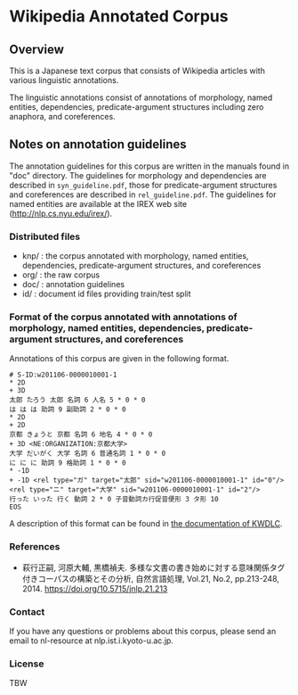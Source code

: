 # Wikipedia Annotated Corpus

## Overview

This is a Japanese text corpus that consists of Wikipedia articles with various linguistic annotations.

The linguistic annotations consist of annotations of morphology, named entities, dependencies, predicate-argument structures including zero anaphora, and coreferences.

## Notes on annotation guidelines

The annotation guidelines for this corpus are written in the manuals found in "doc" directory. The guidelines for morphology and dependencies are described in `syn_guideline.pdf`, those for predicate-argument structures and coreferences are described in `rel_guideline.pdf`.
The guidelines for named entities are available at the IREX web site (<http://nlp.cs.nyu.edu/irex/>).

### Distributed files

- knp/ : the corpus annotated with morphology, named entities, dependencies, predicate-argument structures, and coreferences
- org/ : the raw corpus
- doc/ : annotation guidelines
- id/ : document id files providing train/test split

### Format of the corpus annotated with annotations of morphology, named entities, dependencies, predicate-argument structures, and coreferences

Annotations of this corpus are given in the following format.

```text
# S-ID:w201106-0000010001-1
* 2D
+ 3D
太郎 たろう 太郎 名詞 6 人名 5 * 0 * 0
は は は 助詞 9 副助詞 2 * 0 * 0
* 2D
+ 2D
京都 きょうと 京都 名詞 6 地名 4 * 0 * 0
+ 3D <NE:ORGANIZATION:京都大学>
大学 だいがく 大学 名詞 6 普通名詞 1 * 0 * 0
に に に 助詞 9 格助詞 1 * 0 * 0
* -1D
+ -1D <rel type="ガ" target="太郎" sid="w201106-0000010001-1" id="0"/><rel type="ニ" target="大学" sid="w201106-0000010001-1" id="2"/>
行った いった 行く 動詞 2 * 0 子音動詞カ行促音便形 3 タ形 10
EOS
```

A description of this format can be found in [the documentation of KWDLC](https://github.com/ku-nlp/KWDLC#format-of-the-corpus-annotated-with-annotations-of-morphology-named-entities-dependencies-predicate-argument-structures-and-coreferences).

### References

- 萩行正嗣, 河原大輔, 黒橋禎夫. 多様な文書の書き始めに対する意味関係タグ付きコーパスの構築とその分析, 自然言語処理, Vol.21, No.2, pp.213-248, 2014. <https://doi.org/10.5715/jnlp.21.213>

### Contact

If you have any questions or problems about this corpus, please send an email to nl-resource at nlp.ist.i.kyoto-u.ac.jp.

### License

TBW
<!-- The license for this corpus is subject to CC BY-NC-SA 4.0.
https://creativecommons.org/licenses/by-nc-sa/4.0/
The purpose of using this corpus is limited to academic research. -->
